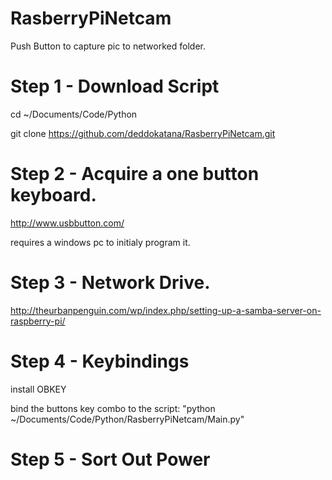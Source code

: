 # RasberryPiNetcam
Push Button to capture pic to networked folder.

# Step 1 - Download Script

cd ~/Documents/Code/Python

git clone https://github.com/deddokatana/RasberryPiNetcam.git

# Step 2 - Acquire a one button keyboard.

http://www.usbbutton.com/

requires a windows pc to initialy program it.

# Step 3 - Network Drive.

http://theurbanpenguin.com/wp/index.php/setting-up-a-samba-server-on-raspberry-pi/

# Step 4 - Keybindings

install OBKEY

bind the buttons key combo to the script: "python ~/Documents/Code/Python/RasberryPiNetcam/Main.py"

# Step 5 - Sort Out Power
